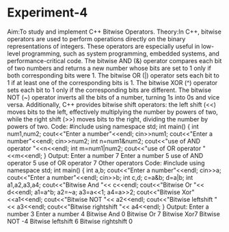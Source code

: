 # Experiment-4
Aim:To study and implement C++ Bitwise Operators.
Theory:In C++, bitwise operators are used to perform operations directly on the binary representations of integers. These operators are especially useful in low-level programming, such as system programming, embedded systems, and performance-critical code.
The bitwise AND (&) operator compares each bit of two numbers and returns a new number whose bits are set to 1 only if both corresponding bits were 1. The bitwise OR (|) operator sets each bit to 1 if at least one of the corresponding bits is 1. The bitwise XOR (^) operator sets each bit to 1 only if the corresponding bits are different. The bitwise NOT (~) operator inverts all the bits of a number, turning 1s into 0s and vice versa.
Additionally, C++ provides bitwise shift operators: the left shift (<<) moves bits to the left, effectively multiplying the number by powers of two, while the right shift (>>) moves bits to the right, dividing the number by powers of two.
Code:
#include<iostream>
using namespace std;
int main()
{
    int num1,num2;
    cout<<"Enter a number"<<endl;
    cin>>num1;
    cout<<"Enter a number"<<endl;
    cin>>num2;
    int n=num1&num2;
    cout<<"use of AND operator "<<n<<endl;
    int m=num1|num2;
    cout<<"use of OR operator "<<m<<endl;
}
Output:
Enter a number
7
Enter a number
5
use of AND operator 5
use of OR operator 7
Other operators
Code:
#include<iostream>
using namespace std;
int main()
{
    int a,b;
    cout<<"Enter a number"<<endl;
    cin>>a;
    cout<<"Enter a number"<<endl;
    cin>>b;
    int c,d;
    c=a&b;
    d=a|b;
    int a1,a2,a3,a4;
    cout<<"Bitwise And "<< c<<endl;
    cout<<"Bitwise Or "<< d<<endl;
    a1=a^b;
    a2=~a;
    a3=a<<1;
    a4=a>>2;
    cout<<"Bitwise Xor"<<a1<<endl;
    cout<<"Bitwise NOT "<< a2<<endl;
    cout<<"Bitwise leftshift "<< a3<<endl;
    cout<<"Bitwise rightshift "<< a4<<endl;
} 
Output:
Enter a number
3
Enter a number
4
Bitwise And 0
Bitwise Or 7
Bitwise Xor7
Bitwise NOT -4
Bitwise leftshift 6
Bitwise rightshift 0
